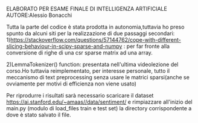 ELABORATO PER ESAME FINALE DI INTELLIGENZA ARTIFICIALE
AUTORE:Alessio Bonacchi

Tutta la parte del codice è stata prodotta in autonomia,tuttavia ho preso spunto da alcuni siti per la realizzazione di due passaggi secondari:
1)https://stackoverflow.com/questions/57144762/cope-with-different-slicing-behaviour-in-scipy-sparse-and-numpy : per far fronte alla conversione di righe di una csr sparse matrix ad una array.

2)LemmaTokenizer() function: presentata nell'ultima videolezione del corso.Ho tuttavia reimplementato, per interesse personale, tutto il meccanismo di text preprocessing senza usare le matrici sparsi(anche se ovviamente per motivi di efficienza non viene usato)



Per riprodurre i risultati sarà necessario scaricare il dataset https://ai.stanford.edu/~amaas//data/sentiment/ e rimpiazzare all'inizio del main.py (modulo di load_files train e test set) la directory corrispondente a dove è stato salvato il file.
